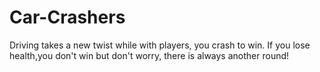 # Car-Crashers
Driving takes a new twist while with players, you crash to win. If you lose health,you don't win but don't worry, there is always another round!
